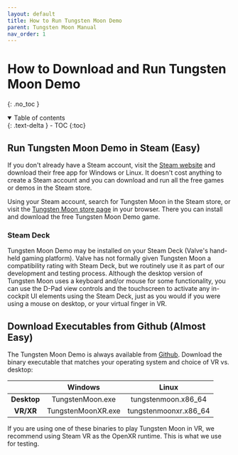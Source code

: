 ```yaml
---
layout: default
title: How to Run Tungsten Moon Demo
parent: Tungsten Moon Manual
nav_order: 1
---
```


# How to Download and Run Tungsten Moon Demo

{: .no_toc }


<details open markdown="block">
  <summary>
    Table of contents
  </summary>
  {: .text-delta }
- TOC
{:toc}
</details>

## Run Tungsten Moon Demo in Steam (Easy)

If you don't already have a Steam account, visit the [Steam website](https://store.steampowered.com/about/) and download their free app for Windows or Linux. It doesn't cost anything to create a Steam account and you can download and run all the free games or demos in the Steam store.

Using your Steam account, search for Tungsten Moon in the Steam store, or visit the [Tungsten Moon store page](https://store.steampowered.com/app/3104900/Tungsten_Moon/) in your browser. There you can install and download the free Tungsten Moon Demo game.

### Steam Deck

Tungsten Moon Demo may be installed on your Steam Deck (Valve's hand-held gaming platform). Valve has not formally given Tungsten Moon a compatibility rating with Steam Deck, but we routinely use it as part of our development and testing process. Although the desktop version of Tungsten Moon uses a keyboard and/or mouse for some functionality, you can use the D-Pad view controls and the touchscreen to activate any in-cockpit UI elements using the Steam Deck, just as you would if you were using a mouse on desktop, or your virtual finger in VR.

## Download Executables from Github (Almost Easy)

The Tungsten Moon Demo is always available from [Github](https://github.com/Eccentric-Anomalies/Tungsten-Moon-Demo-Releases/releases). Download the binary executable that matches your operating system and choice of VR vs. desktop:

|  | Windows | Linux |
|:--:|:--:|:--:|
| **Desktop** | TungstenMoon.exe  | tungstenmoon.x86_64  |
| **VR/XR** |  TungstenMoonXR.exe  | tungstenmoonxr.x86_64 |

If you are using one of these binaries to play Tungsten Moon in VR, we recommend using Steam VR as the OpenXR runtime. This is what we use for testing.
